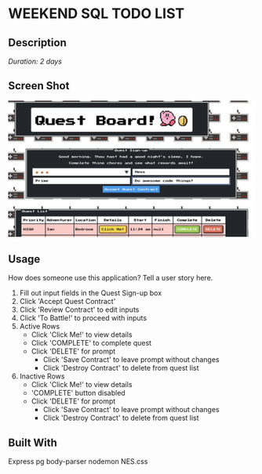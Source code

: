 # WEEKEND SQL TODO LIST

## Description

_Duration: 2 days_

## Screen Shot

![SS - Top of App](./server/public/images/app-screen-shot.png)

## Usage
How does someone use this application? Tell a user story here.

1. Fill out input fields in the Quest Sign-up box
2. Click 'Accept Quest Contract'
3. Click 'Review Contract' to edit inputs
4. Click 'To Battle!' to proceed with inputs
5. Active Rows
    *   Click 'Click Me!' to view details
    *   Click 'COMPLETE' to complete quest
    *   Click 'DELETE' for prompt
        -   Click 'Save Contract' to leave prompt without changes
        -   Click 'Destroy Contract' to delete from quest list
6. Inactive Rows
    *   Click 'Click Me!' to view details
    *   'COMPLETE' button disabled
    *   Click 'DELETE' for prompt
        -   Click 'Save Contract' to leave prompt without changes
        -   Click 'Destroy Contract' to delete from quest list

## Built With

Express
pg
body-parser
nodemon
NES.css